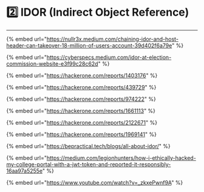 # 2️⃣ IDOR (Indirect Object Reference)

***

{% embed url="https://nullr3x.medium.com/chaining-idor-and-host-header-can-takeover-18-million-of-users-account-39d402f6a79e" %}

{% embed url="https://cyberspecs.medium.com/idor-at-election-commission-website-e3f99c28c62d" %}

{% embed url="https://hackerone.com/reports/1403176" %}

{% embed url="https://hackerone.com/reports/439729" %}

{% embed url="https://hackerone.com/reports/974222" %}

{% embed url="https://hackerone.com/reports/1661113" %}

{% embed url="https://hackerone.com/reports/2122671" %}

{% embed url="https://hackerone.com/reports/1969141" %}

{% embed url="https://bepractical.tech/blogs/all-about-idor/" %}

{% embed url="https://medium.com/legionhunters/how-i-ethically-hacked-my-college-portal-with-a-jwt-token-and-reported-it-responsibly-16aa97a5255e" %}

{% embed url="https://www.youtube.com/watch?v=_zkxePwnf9A" %}
